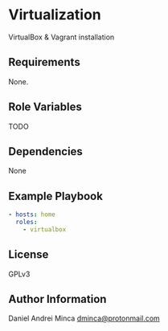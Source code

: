Virtualization
=========

VirtualBox & Vagrant installation

Requirements
------------

None.

Role Variables
--------------

TODO

Dependencies
------------

None

Example Playbook
----------------

```yml
- hosts: home
  roles:
    - virtualbox
```

License
-------

GPLv3

Author Information
------------------

Daniel Andrei Minca <dminca@protonmail.com>
